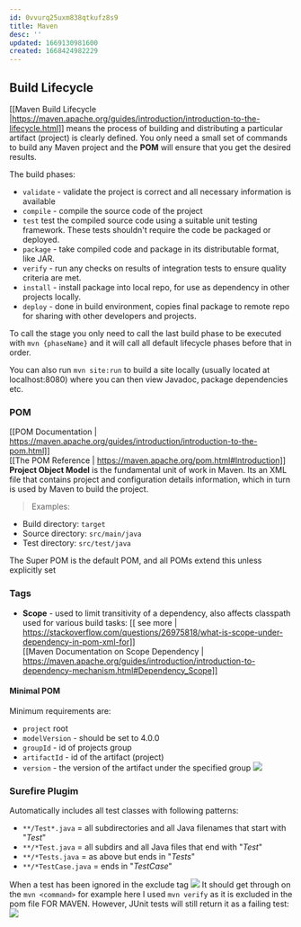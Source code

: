 ```yaml
---
id: 0vvurq25uxm838qtkufz8s9
title: Maven
desc: ''
updated: 1669130981600
created: 1668424982229
---
```

## Build Lifecycle
[[Maven Build Lifecycle |https://maven.apache.org/guides/introduction/introduction-to-the-lifecycle.html]] means the process of building and distributing a particular artifact (project) is clearly defined. 
You only need a small set of commands to build any Maven project and the **POM** will ensure that you get the desired results.

The build phases:
- `validate` - validate the project is correct and all necessary information is available
- `compile` - compile the source code of the project
- `test` test the compiled source code using a suitable unit testing framework. These tests shouldn't require the code be packaged or deployed.
- `package` - take compiled code and package in its distributable format, like JAR.
- `verify` - run any checks on results of integration tests to ensure quality criteria are met.
- `install` - install package into local repo, for use as dependency in other projects locally.
- `deploy` - done in build environment, copies final package to remote repo for sharing with other developers and projects.

To call the stage you only need to call the last build phase to be executed with `mvn {phaseName}` and it will call all default lifecycle phases before that in order.

You can also run `mvn site:run` to build a site locally (usually located at localhost:8080) where you can then view Javadoc, package dependencies etc.

### POM
[[POM Documentation | https://maven.apache.org/guides/introduction/introduction-to-the-pom.html]] <br>
[[The POM Reference | https://maven.apache.org/pom.html#Introduction]] <br>
**Project Object Model** is the fundamental unit of work in Maven.
Its an XML file that contains project and configuration details information, which in turn is used by Maven to build the project.
> Examples:
- Build directory: `target`
- Source directory: `src/main/java`
- Test directory: `src/test/java`

The Super POM is the default POM, and all POMs extend this unless explicitly set

### Tags
- **Scope** - used to limit transitivity of a dependency, also affects classpath used for various build tasks: [[ see more | https://stackoverflow.com/questions/26975818/what-is-scope-under-dependency-in-pom-xml-for]] <br>
[[Maven Documentation on Scope Dependency | https://maven.apache.org/guides/introduction/introduction-to-dependency-mechanism.html#Dependency_Scope]]

#### Minimal POM
Minimum requirements are:
- `project` root
- `modelVersion` - should be set to 4.0.0
- `groupId` - id of projects group
- `artifactId` - id of the artifact (project)
- `version` - the version of the artifact under the specified group
![](/assets/images/2022-11-14-11-29-57.png)

### Surefire Plugim
Automatically includes all test classes with following patterns:
- `**/Test*.java` = all subdirectories and all Java filenames that start with "*Test*"
- `**/*Test.java` = all subdirs and all Java files that end with "*Test*"
- `**/*Tests.java` = as above but ends in "*Tests*"
- `**/*TestCase.java` = ends in "*TestCase*"

When a test has been ignored in the exclude tag
![](/assets/images/2022-11-22-10-21-35.png) 
It should get through on the `mvn <command>` for example here I used `mvn verify` as it is excluded in the pom file FOR MAVEN.
However, JUnit tests will still return it as a failing test:
![](/assets/images/2022-11-22-10-22-42.png)
